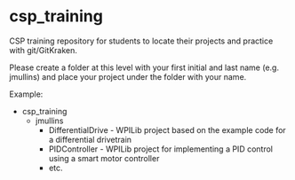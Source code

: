 # csp_training

CSP training repository for students to locate their projects and practice with git/GitKraken.

Please create a folder at this level with your first initial and last name (e.g. jmullins) and place your project under the folder with your name.

Example:
- csp_training
  - jmullins
    - DifferentialDrive - WPILib project based on the example code for a differential drivetrain
    - PIDController - WPILib project for implementing a PID control using a smart motor controller
    - etc.
